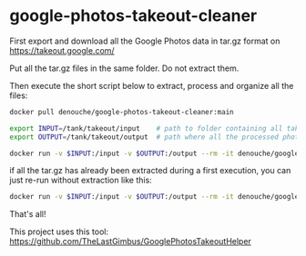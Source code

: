 # google-photos-takeout-cleaner

First export and download all the Google Photos data in tar.gz format on https://takeout.google.com/

Put all the tar.gz files in the same folder. Do not extract them.

Then execute the short script below to extract, process and organize all the files:

```bash
docker pull denouche/google-photos-takeout-cleaner:main

export INPUT=/tank/takeout/input    # path to folder containing all takeout*.tgz files
export OUTPUT=/tank/takeout/output  # path where all the processed photos will be stored. Give an empty folder.

docker run -v $INPUT:/input -v $OUTPUT:/output --rm -it denouche/google-photos-takeout-cleaner:main
```

if all the tar.gz has already been extracted during a first execution, you can just re-run without extraction like this:

```bash
docker run -v $INPUT:/input -v $OUTPUT:/output --rm -it denouche/google-photos-takeout-cleaner:main --skip-extract
```

That's all!

This project uses this tool: https://github.com/TheLastGimbus/GooglePhotosTakeoutHelper
